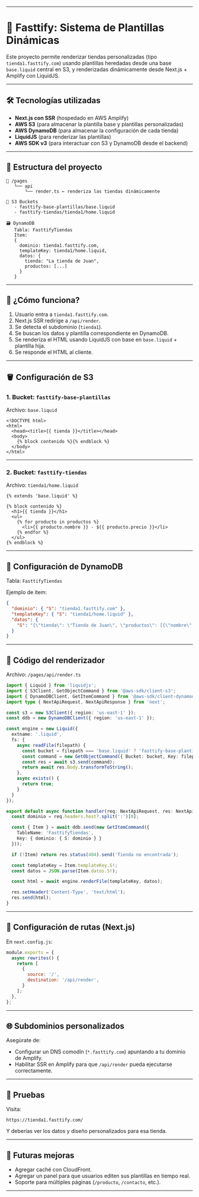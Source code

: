 
---

# 🧪 Fasttify: Sistema de Plantillas Dinámicas

Este proyecto permite renderizar tiendas personalizadas (tipo `tienda1.fasttify.com`) usando plantillas heredadas desde una base `base.liquid` central en S3, y renderizadas dinámicamente desde Next.js + Amplify con LiquidJS.

---

## 🛠 Tecnologías utilizadas

* **Next.js con SSR** (hospedado en AWS Amplify)
* **AWS S3** (para almacenar la plantilla base y plantillas personalizadas)
* **AWS DynamoDB** (para almacenar la configuración de cada tienda)
* **LiquidJS** (para renderizar las plantillas)
* **AWS SDK v3** (para interactuar con S3 y DynamoDB desde el backend)

---

## 📁 Estructura del proyecto

```
📁 /pages
   └── api
       └── render.ts ← renderiza las tiendas dinámicamente

📁 S3 Buckets
   - fasttify-base-plantillas/base.liquid
   - fasttify-tiendas/tienda1/home.liquid

🗃️ DynamoDB
   Tabla: FasttifyTiendas
   Item:
   {
     dominio: tienda1.fasttify.com,
     templateKey: tienda1/home.liquid,
     datos: {
       tienda: "La tienda de Juan",
       productos: [...]
     }
   }
```

---

## 🧩 ¿Cómo funciona?

1. Usuario entra a `tienda1.fasttify.com`.
2. Next.js SSR redirige a `/api/render`.
3. Se detecta el subdominio (`tienda1`).
4. Se buscan los datos y plantilla correspondiente en DynamoDB.
5. Se renderiza el HTML usando LiquidJS con base en `base.liquid` + plantilla hija.
6. Se responde el HTML al cliente.

---

## 🪣 Configuración de S3

### 1. Bucket: `fasttify-base-plantillas`

Archivo: `base.liquid`

```liquid
<!DOCTYPE html>
<html>
  <head><title>{{ tienda }}</title></head>
  <body>
    {% block contenido %}{% endblock %}
  </body>
</html>
```

---

### 2. Bucket: `fasttify-tiendas`

Archivo: `tienda1/home.liquid`

```liquid
{% extends 'base.liquid' %}

{% block contenido %}
  <h1>{{ tienda }}</h1>
  <ul>
    {% for producto in productos %}
      <li>{{ producto.nombre }} - ${{ producto.precio }}</li>
    {% endfor %}
  </ul>
{% endblock %}
```

---

## 🧠 Configuración de DynamoDB

Tabla: `FasttifyTiendas`

Ejemplo de ítem:

```json
{
  "dominio": { "S": "tienda1.fasttify.com" },
  "templateKey": { "S": "tienda1/home.liquid" },
  "datos": {
    "S": "{\"tienda\": \"Tienda de Juan\", \"productos\": [{\"nombre\": \"Gorra\", \"precio\": 25000}]}"
  }
}
```

---

## 🧾 Código del renderizador

Archivo: `/pages/api/render.ts`

```ts
import { Liquid } from 'liquidjs';
import { S3Client, GetObjectCommand } from '@aws-sdk/client-s3';
import { DynamoDBClient, GetItemCommand } from '@aws-sdk/client-dynamodb';
import type { NextApiRequest, NextApiResponse } from 'next';

const s3 = new S3Client({ region: 'us-east-1' });
const ddb = new DynamoDBClient({ region: 'us-east-1' });

const engine = new Liquid({
  extname: '.liquid',
  fs: {
    async readFile(filepath) {
      const bucket = filepath === 'base.liquid' ? 'fasttify-base-plantillas' : 'fasttify-tiendas';
      const command = new GetObjectCommand({ Bucket: bucket, Key: filepath });
      const res = await s3.send(command);
      return await res.Body.transformToString();
    },
    async exists() {
      return true;
    }
  }
});

export default async function handler(req: NextApiRequest, res: NextApiResponse) {
  const dominio = req.headers.host?.split(':')[0];

  const { Item } = await ddb.send(new GetItemCommand({
    TableName: 'FasttifyTiendas',
    Key: { dominio: { S: dominio } }
  }));

  if (!Item) return res.status(404).send('Tienda no encontrada');

  const templateKey = Item.templateKey.S!;
  const datos = JSON.parse(Item.datos.S!);

  const html = await engine.renderFile(templateKey, datos);

  res.setHeader('Content-Type', 'text/html');
  res.send(html);
}
```

---

## 🔁 Configuración de rutas (Next.js)

En `next.config.js`:

```js
module.exports = {
  async rewrites() {
    return [
      {
        source: '/',
        destination: '/api/render',
      }
    ];
  },
};
```

---

## 🌐 Subdominios personalizados

Asegúrate de:

* Configurar un DNS comodín (`*.fasttify.com`) apuntando a tu dominio de Amplify.
* Habilitar SSR en Amplify para que `/api/render` pueda ejecutarse correctamente.

---

## 🧪 Pruebas

Visita:

```
https://tienda1.fasttify.com/
```

Y deberías ver los datos y diseño personalizados para esa tienda.

---

## 🚀 Futuras mejoras

* Agregar caché con CloudFront.
* Agregar un panel para que usuarios editen sus plantillas en tiempo real.
* Soporte para múltiples páginas (`/producto`, `/contacto`, etc.).

---


